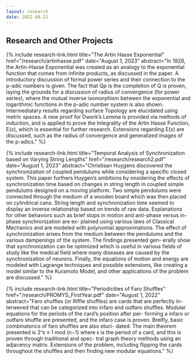 ```yaml
---
layout: research
date: 2022-08-22
---
```


<h2 class="research-intro">
    Research and Other Projects
</h2>


{% include research-link.html
   title="The Artin Hasse Exponential"
   href="/research/artinhasse.pdf"
   date="August 1, 2023"
   abstract="In 1928, the Artin-Hasse Exponential was created as an analogy to the
exponential function that comes from infinite products, as discussed in the
paper. A introductory discussion of formal power series and their connection to
the p-adic numbers is given. The fact that Qp is the completion of Q is proven,
laying the grounds for a discussion of radius of convergence (for power series),
where the mutual inverse isomorphism between the exponential and logarithmic
functions in the p-adic number system is also shown. Intermediatary results
regarding surface Topology are elucidated using metric spaces. A new proof
for Dwork’s Lemma is provided via methods of induction, and is applied to
prove the Integrality of the Artin Hasse Function, E(x), which is essential for
further research. Extensions regarding E(x) are discussed, such as the radius
of convergence and generalized images of the p-adics." %}

{% include research-link.html
   title="Temporal Analysis of Synchronization based on Varying String Lengths"
   href="/research/research2.pdf"
   date="August 1, 2023"
   abstract="Christiaan Huygens discovered the synchronization of coupled pendulums while
considering a specific closed system. This paper furthers Huygen’s ambitions by
onsidering the effects of synchronization time based on changes in string length in
coupled simple pendulums designed on a moving platform. Two simple pendulums
were connected through the medium of a wooden board which was then placed
on cylindrical cans. String length and synchronization time seemed to display an
inverse relationship based on trends of raw data. Explanations for other behaviors
such as brief stops in motion and anti-phase versus in-phase synchronization are ex-
plained using various laws of Classical Mechanics and are modeled with polynomial
approximations. The effect of synchronization arises from the medium between the
pendulums and the various dampenings of the system. The findings presented gen-
erally show that synchronization can be optimized which is useful in various fields of
study like the medical field where many diseases are caused by the synchronization
of neurons. Finally, the equations of motion and energy are modeled with Lagrange
techniques and possible extensions, like creating a model similar to the Kuramoto
Model, and other applications of the problem are discussed." %}

{% include research-link.html
   title="Periodicities of Faro Shuffles"
   href="/research/PROMYS_FirstYear.pdf"
   date="August 1, 2022"
   abstract="Faro shuffles (or Riffle shuffles) are cards that are perfectly in-
terweved that can be categorized into infaro and outfaro shuffles.
Modular equations for the periods of the card’s position after per-
forming a infaro or outfaro shuffle are presented, and the infaro case
is proven. Breifly, basic combinatorics of faro shuffles are also eluci-
dated. The main theorem presented is 2^ϵ ≡ 1 mod (n−1) where ϵ is
the period of a card, and this is proven through traditional and spec-
tral graph theory methods using an adjacency matrix. Extensions
of the problem, including flipping the cards throughout the shuffles
and then finding new modular equations." %}